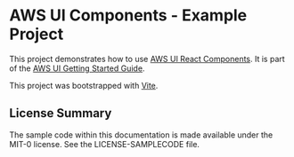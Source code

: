 # AWS UI Components - Example Project

This project demonstrates how to use [AWS UI React Components](https://www.npmjs.com/package/@awsui/components-react).
It is part of the [AWS UI Getting Started Guide](https://github.com/aws/awsui-documentation#getting-started).

This project was bootstrapped with [Vite](https://vitejs.dev/).

## License Summary

The sample code within this documentation is made available under the MIT-0 license. See the LICENSE-SAMPLECODE file.
